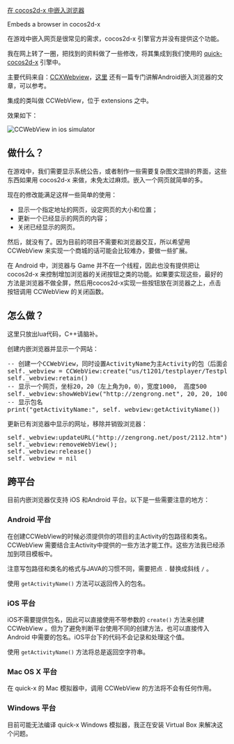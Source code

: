 [在 cocos2d-x 中嵌入浏览器](http://zengrong.net/post/2123.htm)

Embeds a browser in cocos2d-x

在游戏中嵌入网页是很常见的需求，cocos2d-x 引擎官方并没有提供这个功能。

我在网上转了一圈，把找到的资料做了一些修改，将其集成到我们使用的 [quick-cocos2d-x][1] 引擎中。

主要代码来自：[CCXWebview][2]，[这里][3] 还有一篇专门讲解Android嵌入浏览器的文章，可以参考。

集成的类叫做 CCWebView，位于 extensions 之中。

效果如下：<!--more-->

![CCWebView in ios simulator][10]

## 做什么？

在游戏中，我们需要显示系统公告，或者制作一些需要复杂图文混排的界面，这些东西如果用 cocos2d-x 来做，未免太过麻烦。嵌入一个网页就简单的多。

现在的修改能满足这样一些简单的使用：

* 显示一个指定地址的网页，设定网页的大小和位置；
* 更新一个已经显示的网页的内容；
* 关闭已经显示的网页。

然后，就没有了。因为目前的项目不需要和浏览器交互，所以希望用 CCWebView 来实现一个商城的话可能会比较难办，要做一些扩展。

在 Android 中，浏览器与 Game 并不在一个线程，因此也没有提供把让cocos2d-x 来控制增加浏览器的关闭按钮之类的功能。如果要实现这些，最好的方法是浏览器不做全屏，然后用cocos2d-x实现一些按钮放在浏览器之上，点击按钮调用 CCWebView 的关闭函数。

## 怎么做？

这里只放出lua代码，C++请脑补。

创建内嵌浏览器并显示一个网站：

<pre lang="LUA">
-- 创建一个CCWebView，同时设置ActivityName为主Activity的包（后面会详述）
self._webview = CCWebView:create("us/t1201/testplayer/Testplayer")
self._webview:retain()
-- 显示一个网页，坐标20，20（左上角为0，0），宽度1000， 高度500
self._webview:showWebView("http://zengrong.net", 20, 20, 1000, 500)
-- 显示包名
print("getActivityName:", self._webview:getActivityName())
</pre>

更新已有浏览器中显示的网址，移除并销毁浏览器：

<pre lang="LUA">
self._webview:updateURL("http://zengrong.net/post/2112.htm")
self._webview:removeWebView();
self._webview:release()
self._webview = nil
</pre>

## 跨平台

目前内嵌浏览器仅支持 iOS 和Android 平台。以下是一些需要注意的地方：

### Android 平台

在创建CCWebView的时候必须提供你的项目的主Activity的包路径和类名。CCWebView 需要结合主Activity中提供的一些方法才能工作。这些方法我已经添加到项目模板中。

注意写包路径和类名的格式与JAVA的习惯不同，需要把点 `.` 替换成斜线 `/` 。

使用 `getActivityName()` 方法可以返回传入的包名。

### iOS 平台

iOS不需要提供包名，因此可以直接使用不带参数的 `create()` 方法来创建 CCWebView 。但为了避免判断平台使用不同的创建方法，也可以直接传入 Android 中需要的包名。iOS平台下的代码不会记录和处理这个值。

使用 `getActivityName()` 方法将总是返回空字符串。

### Mac OS X 平台

在 quick-x 的 Mac 模拟器中，调用 CCWebView 的方法将不会有任何作用。

### Windows 平台

目前可能无法编译 quick-x Windows 模拟器，我正在安装 Virtual Box 来解决这个问题。

[1]: https://github.com/zrong/quick-cocos2d-x
[2]: https://github.com/go3k/CCXWebview
[3]: http://blog.csdn.net/jackystudio/article/details/17576995
[10]: /wp-contents/uploads/2014/06/webview.png
